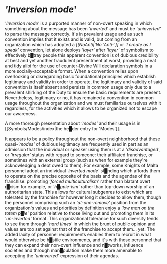 # *'Inversion mode*'


*'Inversion mode'* is a purported manner of non-overt speaking in which something about the message has been *'inverted'* and must be *'uninverted'* to parse the message correctly.  It's in prevalent usage and as such convention implies that it exists and is valid, but coming from an organization which has adopted a *[[NoAnti|'No 'Anti-']]* or *'I create as I speak'* convention, let alone deploys *'layer'* after *'layer'* of symbolism to effectively b█tray people this apparent convention is of dubious credibility at best and yet another fraudulent presentment at worst, providing a neat and tidy alibi for the use of counter-Divine Will declaration symbols in a more socially-acceptable format.  When a convention relies upon overlooking or disregarding basic foundational principles which establish legitimacy and validity in order to operate, the legitimacy and validity of said convention is itself absent and persists in common usage only due to a prevalent shirking of the Duty to ensure the basic requirements are present.  Nevertheless, legitimacy or no, it has remained a convention in common usage throughout the organization and we must familiarize ourselves with it regardless, for the activities which it allows to be organized not to escape our awareness.

A more thorough presentation about *'modes'* and their usage is in [[Symbols/Modes/index|the he█der entry for 'Modes']].

It appears to be a policy throughout the non-overt neighborhood that these quasi-*'modes'* of dubious legitimacy are frequently used in part as an admission that the individual or speaker using them is at a *'disadvantaged'*, or *'irregular'* status with regard to someone: their affiliated franchise, or sometimes with an external group (such as when for example they're acknowledging a debt owed to them).  For example, some Knights of Malta personnel adopt an individual *'inverted mode'* st█nding which affords them to operate on the precise opposite of the basis and the agendas of the franchise: promoting *'forced multiculturalism'* rather than blatant overt r█cism for example, or *'h█ppie-ism'* rather than top-down worship of an authoritarian state.  This allows for cultural subgenres to exist which are tolerated by the franchise for however long it decides to allow them, though the personnel comprising such an *'at-one-remove'* position from the organization's values and priorities by definition enjoy a *'low man on the totem p█le'* position relative to those living out and promoting them in its *'un-inverted'* format.  This organizational tolerance for such diversity tends to see them through *'hard times'* in which the brunt of public opinion and values are too set against that of the franchise to accept them... yet.  The added laxity of personnel requirements enables them to recruit in what would otherwise be h█stile environments, and it's with those personnel that they can expand their non-overt influence and n█tworks, influence societies and through man█pulation make them more amenable to accepting the *'uninverted'* expression of their agendas.
